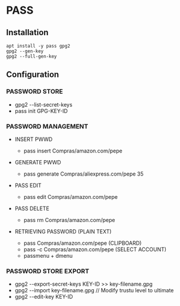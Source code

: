 # PASS

## Installation

```
apt install -y pass gpg2
gpg2 --gen-key
gpg2 --full-gen-key

```

## Configuration
###  PASSWORD STORE

 * gpg2 --list-secret-keys
 * pass init GPG-KEY-ID
 
 ### PASSWORD MANAGEMENT
 
 * INSERT PWWD
	- pass insert Compras/amazon.com/pepe
	
* GENERATE PWWD 
	- pass generate Compras/aliexpress.com/pepe 35
* PASS EDIT
	- pass edit Compras/amazon.com/pepe
* PASS DELETE
	- pass rm Compras/amazon.com/pepe
* RETRIEVING PASSWORD
	(PLAIN TEXT)
	- pass Compras/amazon.com/pepe
	(CLIPBOARD)
	- pass -c Compras/amazon.com/pepe
	(SELECT ACCOUNT)
	- passmenu + dmenu

### PASSWORD STORE EXPORT

- gpg2 --export-secret-keys KEY-ID >> key-filename.gpg
- gpg2 --import key-filename.gpg
// Modify trustu level to ultimate
- gpg2 --edit-key KEY-ID

 